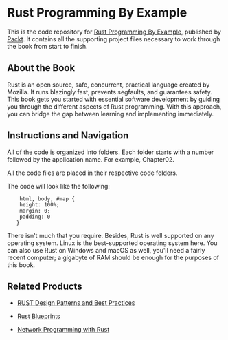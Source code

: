 # Rust Programming By Example
This is the code repository for [Rust Programming By Example](https://www.packtpub.com/application-development/rust-programming-example?utm_source=github&utm_medium=repository&utm_campaign=9781788390637), published by [Packt](https://www.packtpub.com/?utm_source=github). It contains all the supporting project files necessary to work through the book from start to finish.
## About the Book
Rust is an open source, safe, concurrent, practical language created by Mozilla. It runs blazingly fast, prevents segfaults, and guarantees safety. This book gets you started with essential software development by guiding you through the different aspects of Rust programming. With this approach, you can bridge the gap between learning and implementing immediately.
## Instructions and Navigation
All of the code is organized into folders. Each folder starts with a number followed by the application name. For example, Chapter02.

All the code files are placed in their respective code folders.

The code will look like the following:
```
    html, body, #map {
    height: 100%;
    margin: 0;
    padding: 0
   }
```

There isn't much that you require. Besides, Rust is well supported on any operating system. Linux is the best-supported operating system here. You can also use Rust on Windows and macOS as well, you'll need a fairly recent computer; a gigabyte of RAM should be enough for the purposes of this book.

## Related Products
* [RUST Design Patterns and Best Practices](https://www.packtpub.com/application-development/rust-design-patterns-and-best-practices?utm_source=github&utm_medium=repository&utm_campaign=9781788833370)

* [Rust Blueprints](https://www.packtpub.com/application-development/rust-blueprints?utm_source=github&utm_medium=repository&utm_campaign=9781788473835)

* [Network Programming with Rust](https://www.packtpub.com/application-development/network-programming-rust?utm_source=github&utm_medium=repository&utm_campaign=9781788624893)
